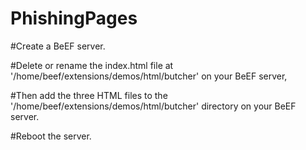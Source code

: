 # PhishingPages

#Create a BeEF server.

#Delete or rename the index.html file at '/home/beef/extensions/demos/html/butcher' on your BeEF server,

#Then add the three HTML files to the '/home/beef/extensions/demos/html/butcher' directory on your BeEF server.

#Reboot the server.
